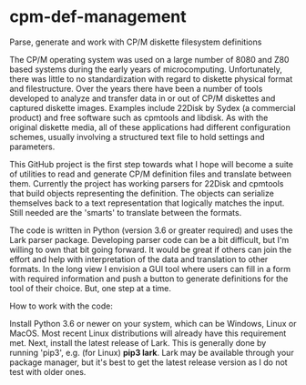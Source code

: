 # cpm-def-management
Parse, generate and work with CP/M diskette filesystem definitions

The CP/M operating system was used on a large number of 8080 and Z80 based systems during the early years of microcomputing. Unfortunately, there was little to no standardization with regard to diskette physical format and filestructure.  Over the years there have been a number of tools developed to analyze and transfer data in or out of CP/M diskettes and captured diskette images.  Examples include 22Disk by Sydex (a commercial product) and free software such as cpmtools and libdisk.  As with the original diskette media, all of these applications had different configuration schemes, usually involving a structured text file to hold settings and parameters.  

This GitHub project is the first step towards what I hope will become a suite of utilities to read and generate CP/M definition files and translate between them.  Currently the project has working parsers for 22Disk and cpmtools that build objects representing the definition.  The objects can serialize themselves back to a text representation that logically matches the input.  Still needed are the 'smarts' to translate between the formats.

The code is written in Python (version 3.6 or greater required) and uses the Lark parser package.  Developing parser code can be a bit difficult, but I'm willing to own that bit going forward.  It would be great if others can join the effort and help with interpretation of the data and translation to other formats.  In the long view I envision a GUI tool where users can fill in a form with required information and push a button to generate definitions for the tool of their choice.  But, one step at a time.

How to work with the code:  

Install Python 3.6 or newer on your system, which can be Windows, Linux or MacOS.  Most recent Linux distributions will already have this requirement met.  Next, install the latest release of Lark.  This is generally done by running 'pip3', e.g. (for Linux) **pip3 lark**.  Lark may be available through your package manager, but it's best to get the latest release version as I do not test with older ones.  
